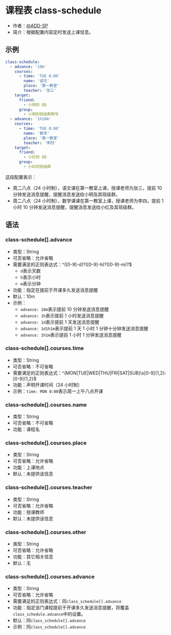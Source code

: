 # 课程表 class-schedule

- 作者：[@ADD-SP](https://github.com/ADD-SP)
- 简介：根据配置内容定时发送上课信息。

## 示例

```yml
class-schedule:
  - advance: '10m'
    courses:
      - time: 'TUE 8:00'
        name: '语文'
        place: '第一教室'
        teacher: '张三'
    target:
      friend:
        - 小明的 QQ
      group:
        - 小明的班级群群号
  - advance: '1h10m'
    courses:
      - time: 'TUE 8:00'
        name: '数学'
        place: '第一教室'
        teacher: '李四'
    target:
      friend:
        - 小红的 QQ
      group:
        - 小红的班级群
```

这段配置表示：
- 周二八点（24 小时制），语文课在第一教室上课，授课老师为张三，提前 10 分钟发送消息提醒，提醒消息发送给小明及其班级群。
- 周二八点（24 小时制），数学课课在第一教室上课，授课老师为李四，提前 1 小时 10 分钟发送消息提醒，提醒消息发送给小红及其班级群。

## 语法

### class-schedule[].advance

- 类型：String
- 可否省略：允许省略
- 需要满足的正则表达式：^([0-9]-d)?([0-9]-h)?([0-9]-m)?$
  - `d`表示天数
  - `h`表示小时
  - `m`表示分钟
- 功能：指定在提前于开课多久发送消息提醒
- 默认：10m
- 示例：
  - `advance: 10m`表示提前 10 分钟发送消息提醒
  - `advance: 1h`表示提前 1 小时发送消息提醒
  - `advance: 1d`表示提前 1 天发送消息提醒
  - `advance: 1d1h1m`表示提前 1 天 1 小时 1 分钟十分钟发送消息提醒
  - `advance: 1h1m`表示提前 1 小时 1 分钟发送消息提醒

### class-schedule[].courses.time

- 类型：String
- 可否省略：不可省略
- 需要满足的正则表达式：^(MON|TUE|WED|THU|FRI|SAT|SUB)\s[0-9]{1,2}:[0-9]{1,2}$
- 功能：声明开课时间（24 小时制）
- 示例：`time: MON 8:00`表示周一上午八点开课

### class-schedule[].courses.name

- 类型：String
- 可否省略：不可省略
- 功能：课程名

### class-schedule[].courses.place

- 类型：String
- 可否省略：允许省略
- 功能：上课地点
- 默认：未提供该信息

### class-schedule[].courses.teacher

- 类型：String
- 可否省略：允许省略
- 功能：授课教师
- 默认：未提供该信息

### class-schedule[].courses.other

- 类型：String
- 可否省略：允许省略
- 功能：其它相关信息
- 默认：无

### class-schedule[].courses.advance

- 类型：String
- 可否省略：允许省略
- 需要满足的正则表达式：同`class_schedule[].advance`
- 功能：指定该门课程提前于开课多久发送消息提醒，将覆盖`class_schedule.advance`中的设置。
- 默认：同`class_schedule[].advance`
- 示例：同`class_schedule[].advance`
